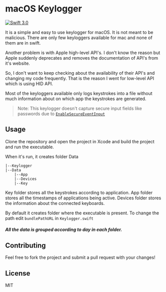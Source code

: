 # macOS Keylogger

[![Swift 3.0](https://img.shields.io/badge/Swift-3.0-orange.svg)]()

It is a simple and easy to use keylogger for macOS. It is not meant to be malicious. There are only few keyloggers available for mac and none of them are in swift.

Another problem is with Apple high-level API's. I don't know the reason but Apple suddenly deprecates and removes the documentation of API's from it's website.

So, I don't want to keep checking about the availability of their API's and changing my code frequently. That is the reason I went for low-level API which is using HID API.

Most of the keyloggers available only logs keystrokes into a file without much information about on which app the keystrokes are generated.

>Note: This keylogger doesn't capture secure input fields like passwords due to [`EnableSecureEventInput`](https://developer.apple.com/library/content/technotes/tn2150/_index.html)

## Usage

Clone the repository and open the project in Xcode and build the project and run the executable.

When it's run, it creates folder Data
```
|--Keylogger
|--Data
    |--App
    |--Devices
    |--Key
```
Key folder stores all the keystrokes according to application.
App folder stores all the timestamps of applications being active.
Devices folder stores the information about the connected keyboards.

By default it creates folder where the executable is present. 
To change the path edit `bundlePathURL` in `Keylogger.swift`
##### All the data is grouped according to day in each folder.


## Contributing

Feel free to fork the project and submit a pull request with your changes!

License
---

MIT



